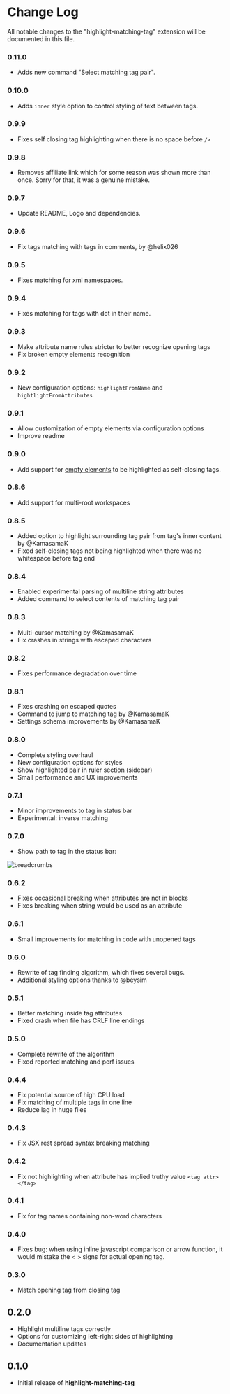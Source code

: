 # Change Log

All notable changes to the "highlight-matching-tag" extension will be documented in this file.

### 0.11.0

- Adds new command "Select matching tag pair".

### 0.10.0

- Adds `inner` style option to control styling of text between tags.

### 0.9.9

- Fixes self closing tag highlighting when there is no space before `/>`

### 0.9.8

- Removes affiliate link which for some reason was shown more than once. Sorry for that, it was a genuine mistake.

### 0.9.7

- Update README, Logo and dependencies.

### 0.9.6

- Fix tags matching with tags in comments, by @helix026

### 0.9.5

- Fixes matching for xml namespaces.

### 0.9.4

- Fixes matching for tags with dot in their name.

### 0.9.3

- Make attribute name rules stricter to better recognize opening tags
- Fix broken empty elements recognition

### 0.9.2

- New configuration options: `highlightFromName` and `hightlightFromAttributes`

### 0.9.1

- Allow customization of empty elements via configuration options
- Improve readme

### 0.9.0

- Add support for [empty elements](https://developer.mozilla.org/en-US/docs/Glossary/Empty_element) to be highlighted as self-closing tags.

### 0.8.6

- Add support for multi-root workspaces

### 0.8.5

- Added option to highlight surrounding tag pair from tag's inner content by @KamasamaK
- Fixed self-closing tags not being highlighted when there was no whitespace before tag end

### 0.8.4

- Enabled experimental parsing of multiline string attributes
- Added command to select contents of matching tag pair

### 0.8.3

- Multi-cursor matching by @KamasamaK
- Fix crashes in strings with escaped characters

### 0.8.2

- Fixes performance degradation over time

### 0.8.1

- Fixes crashing on escaped quotes
- Command to jump to matching tag by @KamasamaK
- Settings schema improvements by @KamasamaK

### 0.8.0

- Complete styling overhaul
- New configuration options for styles
- Show highlighted pair in ruler section (sidebar)
- Small performance and UX improvements

### 0.7.1

- Minor improvements to tag in status bar
- Experimental: inverse matching

### 0.7.0

- Show path to tag in the status bar:

![breadcrumbs](https://images2.imgbox.com/bc/0d/PzVAkYdU_o.png)

### 0.6.2

- Fixes occasional breaking when attributes are not in blocks
- Fixes breaking when string would be used as an attribute

### 0.6.1

- Small improvements for matching in code with unopened tags

### 0.6.0

- Rewrite of tag finding algorithm, which fixes several bugs.
- Additional styling options thanks to @beysim

### 0.5.1

- Better matching inside tag attributes
- Fixed crash when file has CRLF line endings

### 0.5.0

- Complete rewrite of the algorithm
- Fixed reported matching and perf issues

### 0.4.4

- Fix potential source of high CPU load
- Fix matching of multiple tags in one line
- Reduce lag in huge files

### 0.4.3

- Fix JSX rest spread syntax breaking matching

### 0.4.2

- Fix not highlighting when attribute has implied truthy value `<tag attr></tag>`

### 0.4.1

- Fix for tag names containing non-word characters

### 0.4.0

- Fixes bug: when using inline javascript comparison or arrow function, it would mistake the `< >` signs for actual opening tag.

### 0.3.0

- Match opening tag from closing tag

## 0.2.0

- Highlight multiline tags correctly
- Options for customizing left-right sides of highlighting
- Documentation updates

## 0.1.0

- Initial release of **highlight-matching-tag**
